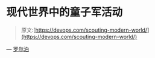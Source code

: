 # 现代世界中的童子军活动

> 原文:[https://devops.com/scouting-modern-world/](https://devops.com/scouting-modern-world/)

— [罗尔泊](https://devops.com/author/breselman/)